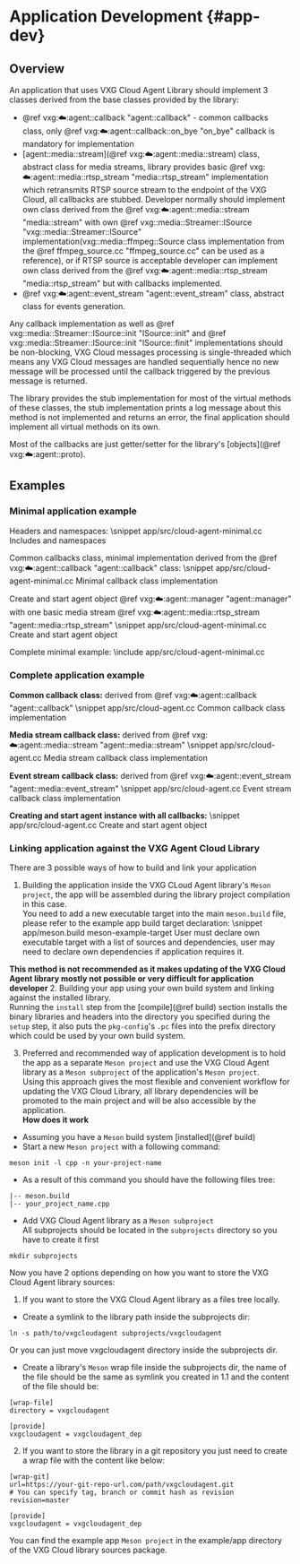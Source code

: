 Application Development         {#app-dev}
==============

## Overview

An application that uses VXG Cloud Agent Library should implement 3 classes derived from the base classes provided by the library:
- @ref vxg::cloud::agent::callback "agent::callback" - common callbacks class, only @ref vxg::cloud::agent::callback::on_bye "on_bye" callback is mandatory for implementation
- [agent::media::stream](@ref vxg::cloud::agent::media::stream) class, abstract class for media streams, library provides basic @ref vxg::cloud::agent::media::rtsp_stream "media::rtsp_stream" implementation which retransmits RTSP source stream to the endpoint of the VXG Cloud, all callbacks are stubbed. Developer normally should implement own class derived from the @ref vxg::cloud::agent::media::stream "media::stream" with own @ref vxg::media::Streamer::ISource "vxg::media::Streamer::ISource" implementation(vxg::media::ffmpeg::Source class implementation from the @ref ffmpeg_source.cc "ffmpeg_source.cc" can be used as a reference), or if RTSP source is acceptable developer can implement own class derived from the @ref vxg::cloud::agent::media::rtsp_stream "media::rtsp_stream" but with callbacks implemented.
- @ref vxg::cloud::agent::event_stream "agent::event_stream" class, abstract class for events generation.

Any callback implementation as well as @ref vxg::media::Streamer::ISource::init "ISource::init" and @ref vxg::media::Streamer::ISource::init "ISource::finit" implementations should be non-blocking, VXG Cloud messages processing is single-threaded which means any VXG Cloud messages are handled sequentially hence no new message will be processed until the callback triggered by the previous message is returned.

The library provides the stub implementation for most of the virtual methods of these classes, the stub implementation prints a log message about this method is not implemented and returns an error, the final application should implement all virtual methods on its own.

Most of the callbacks are just getter/setter for the library's [objects](@ref vxg::cloud::agent::proto).


## Examples
### Minimal application example

Headers and namespaces:
\snippet app/src/cloud-agent-minimal.cc Includes and namespaces

Common callbacks class, minimal implementation derived from the @ref vxg::cloud::agent::callback "agent::callback" class:
\snippet app/src/cloud-agent-minimal.cc Minimal callback class implementation

Create and start agent object @ref vxg::cloud::agent::manager "agent::manager" with one basic media stream @ref vxg::cloud::agent::media::rtsp_stream "agent::media::rtsp_stream"
\snippet app/src/cloud-agent-minimal.cc Create and start agent object

Complete minimal example:
\include app/src/cloud-agent-minimal.cc

### Complete application example

**Common callback class:** derived from @ref vxg::cloud::agent::callback "agent::callback"
\snippet app/src/cloud-agent.cc Common callback class implementation

**Media stream callback class:** derived from @ref vxg::cloud::agent::media::stream "agent::media::stream"
\snippet app/src/cloud-agent.cc Media stream callback class implementation

**Event stream callback class:** derived from @ref vxg::cloud::agent::event_stream "agent::media::event_stream"
\snippet app/src/cloud-agent.cc Event stream callback class implementation

**Creating and start agent instance with all callbacks:**
\snippet app/src/cloud-agent.cc Create and start agent object

### Linking application against the VXG Agent Cloud Library
There are 3 possible ways of how to build and link your application
1. Building the application inside the VXG CLoud Agent library's `Meson project`, the app will be assembled during the library project compilation in this case.  
You need to add a new executable target into the main `meson.build` file, please refer to the example app build target declaration:
\snippet app/meson.build meson-example-target
User must declare own executable target with a list of sources and dependencies, user may need to declare own dependencies if application requires it.  
  
  **This method is not recommended as it makes updating of the VXG Cloud Agent library mostly not possible or very difficult for application developer**
2. Building your app using your own build system and linking against the installed library.  
  Running the `install` step from the [compile](@ref build) section installs the binary libraries and headers into the directory you specified during the `setup` step, it also puts the `pkg-config`'s `.pc` files into the prefix directory which could be used by your own build system.
  
3. Preferred and recommended way of application development is to hold the app as a separate `Meson project` and use the VXG Cloud Agent library as a `Meson subproject` of the application's `Meson project`.  
Using this approach gives the most flexible and convenient workflow for updating the VXG Cloud Library, all library dependencies will be promoted to the main project and will be also accessible by the application.  
 **How does it work**
 - Assuming you have a `Meson` build system [installed](@ref build)
 - Start a new `Meson project` with a following command:
 ```
 meson init -l cpp -n your-project-name
 ```
 - As a result of this command you should have the following files tree:
 ```
 |-- meson.build
 |-- your_project_name.cpp
 ```
 - Add VXG Cloud Agent library as a `Meson subproject`  
 All subprojects should be located in the `subprojects` directory so you have to create it first
 ```
 mkdir subprojects
 ```
 Now you have 2 options depending on how you want to store the VXG Cloud Agent library sources:
  1. If you want to store the VXG Cloud Agent library as a files tree locally.
   + Create a symlink to the library path inside the subprojects dir:
   ```
   ln -s path/to/vxgcloudagent subprojects/vxgcloudagent
   ```
   Or you can just move vxgcloudagent directory inside the subprojects dir.
   + Create a library's `Meson` wrap file inside the subprojects dir, the name of the file should be the same as symlink you created in 1.1 and the content of the file should be:
   ```
   [wrap-file]
   directory = vxgcloudagent

   [provide]
   vxgcloudagent = vxgcloudagent_dep
   ```
  2. If you want to store the library in a git repository you just need to create a wrap file with the content like below:
   ```
   [wrap-git]
   url=https://your-git-repo-url.com/path/vxgcloudagent.git
   # You can specify tag, branch or commit hash as revision
   revision=master

   [provide]
   vxgcloudagent = vxgcloudagent_dep
   ```
 You can find the example app `Meson project` in the example/app directory of the VXG Cloud library sources package.







